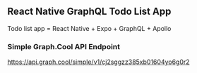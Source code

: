 ## React  Native GraphQL Todo List App

Todo list app = React Native + Expo + GraphQL + Apollo

### Simple Graph.Cool API Endpoint

https://api.graph.cool/simple/v1/cj2sggzz385xb01604yo6g0r2